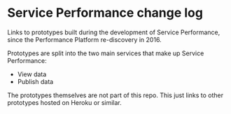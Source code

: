 # Service Performance change log

Links to prototypes built during the development of Service Performance, since the Performance Platform re-discovery in 2016.

Prototypes are split into the two main services that make up Service Performance:

- View data
- Publish data

The prototypes themselves are not part of this repo. This just links to other prototypes hosted on Heroku or similar.
